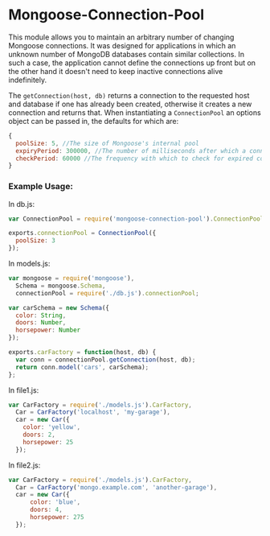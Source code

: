# Mongoose-Connection-Pool

This module allows you to maintain an arbitrary number of changing Mongoose 
connections. It was designed for applications in which an unknown number of 
MongoDB databases contain similar collections. In such a case, the application
cannot define the connections up front but on the other hand it doesn't need
to keep inactive connections alive indefinitely.

The `getConnection(host, db)` returns a connection to the 
requested host and database if one has already been created, otherwise it 
creates a new connection and returns that. When instantiating a 
`ConnectionPool` an options object can be passed in, the defaults for which 
are:

```javascript
{
  poolSize: 5, //The size of Mongoose's internal pool
  expiryPeriod: 300000, //The number of milliseconds after which a connection expires
  checkPeriod: 60000 //The frequency with which to check for expired connections
}
```

### Example Usage:

In db.js:

```javascript
var ConnectionPool = require('mongoose-connection-pool').ConnectionPool;

exports.connectionPool = ConnectionPool({
  poolSize: 3
});
```

In models.js:

```javascript
var mongoose = require('mongoose'),
  Schema = mongoose.Schema,
  connectionPool = require('./db.js').connectionPool;

var carSchema = new Schema({
  color: String,
  doors: Number,
  horsepower: Number
});

exports.carFactory = function(host, db) {
  var conn = connectionPool.getConnection(host, db);
  return conn.model('cars', carSchema);
};
```

In file1.js:

```javascript
var CarFactory = require('./models.js').CarFactory,
  Car = CarFactory('localhost', 'my-garage'),
  car = new Car({
    color: 'yellow',
    doors: 2,
    horsepower: 25
  });
```

In file2.js:

```javascript
var CarFactory = require('./models.js').CarFactory,
  Car = CarFactory('mongo.example.com', 'another-garage'),
  car = new Car({
	  color: 'blue',
	  doors: 4,
	  horsepower: 275
  });
```
